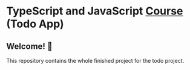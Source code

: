 # TypeScript and JavaScript [Course](https://youtu.be/Ba9tKeLTCOc) (Todo App)

## Welcome! 🙌

This repository contains the whole finished project for the todo project.
